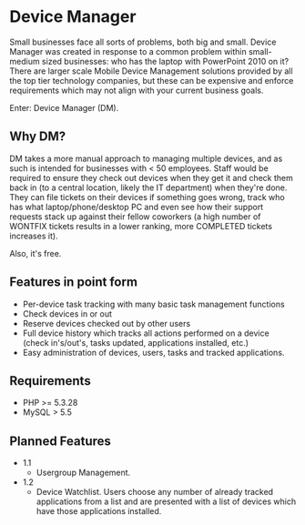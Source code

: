 # Device Manager

Small businesses face all sorts of problems, both big and small.  Device Manager was created in response to a common problem within small-medium sized businesses: who has the laptop with PowerPoint 2010 on it?  There are larger scale Mobile Device Management solutions provided by all the top tier technology companies, but these can be expensive and enforce requirements which may not align with your current business goals.

Enter: Device Manager (DM).

## Why DM?

DM takes a more manual approach to managing multiple devices, and as such is intended for businesses with < 50 employees.  Staff would be required to ensure they check out devices when they get it and check them back in (to a central location, likely the IT department) when they're done.  They can file tickets on their devices if something goes wrong, track who has what laptop/phone/desktop PC and even see how their support requests stack up against their fellow coworkers (a high number of WONTFIX tickets results in a lower ranking, more COMPLETED tickets increases it).

Also, it's free.

## Features in point form

* Per-device task tracking with many basic task management functions
* Check devices in or out
* Reserve devices checked out by other users
* Full device history which tracks all actions performed on a device (check in's/out's, tasks updated, applications installed, etc.)
* Easy administration of devices, users, tasks and tracked applications.

## Requirements

* PHP >= 5.3.28
* MySQL > 5.5

## Planned Features

* 1.1
	* Usergroup Management. 
* 1.2
	* Device Watchlist.  Users choose any number of already tracked applications from a list and are presented with a list of devices which have those applications installed.